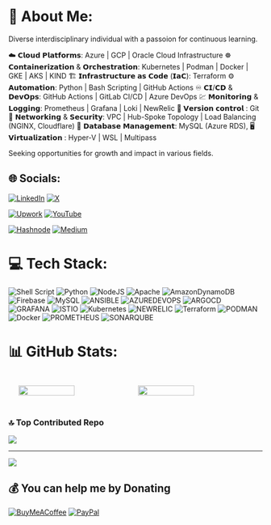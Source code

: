 # 💫 About Me:
Diverse interdisciplinary individual with a passoion for continuous learning.

☁️ 𝗖𝗹𝗼𝘂𝗱 𝗣𝗹𝗮𝘁𝗳𝗼𝗿𝗺𝘀: Azure | GCP | Oracle Cloud Infrastructure
☸️ 𝗖𝗼𝗻𝘁𝗮𝗶𝗻𝗲𝗿𝗶𝘇𝗮𝘁𝗶𝗼𝗻 & 𝗢𝗿𝗰𝗵𝗲𝘀𝘁𝗿𝗮𝘁𝗶𝗼𝗻: Kubernetes | Podman | Docker | GKE | AKS | KIND
🏗️ 𝗜𝗻𝗳𝗿𝗮𝘀𝘁𝗿𝘂𝗰𝘁𝘂𝗿𝗲 𝗮𝘀 𝗖𝗼𝗱𝗲 (𝗜𝗮𝗖): Terraform 
⚙️ 𝗔𝘂𝘁𝗼𝗺𝗮𝘁𝗶𝗼𝗻: Python | Bash Scripting | GitHub Actions
♾️ 𝗖𝗜/𝗖𝗗 & 𝗗𝗲𝘃𝗢𝗽𝘀: GitHub Actions | GitLab CI/CD | Azure DevOps
💹 𝗠𝗼𝗻𝗶𝘁𝗼𝗿𝗶𝗻𝗴 & 𝗟𝗼𝗴𝗴𝗶𝗻𝗴: Prometheus | Grafana | Loki | NewRelic
🔗 𝗩𝗲𝗿𝘀𝗶𝗼𝗻 𝗰𝗼𝗻𝘁𝗿𝗼𝗹 : Git
🔐 𝗡𝗲𝘁𝘄𝗼𝗿𝗸𝗶𝗻𝗴 & 𝗦𝗲𝗰𝘂𝗿𝗶𝘁𝘆: VPC | Hub-Spoke Topology | Load Balancing (NGINX, Cloudflare)
💾 𝗗𝗮𝘁𝗮𝗯𝗮𝘀𝗲 𝗠𝗮𝗻𝗮𝗴𝗲𝗺𝗲𝗻𝘁: MySQL (Azure RDS),
🖥️ 𝗩𝗶𝗿𝘁𝘂𝗮𝗹𝗶𝘇𝗮𝘁𝗶𝗼𝗻 : Hyper-V | WSL | Multipass

Seeking opportunities for growth and impact in various fields.


## 🌐 Socials:

[![LinkedIn](https://img.shields.io/badge/LinkedIn-%230077B5.svg?logo=linkedin&logoColor=white)](https://www.linkedin.com/in/javed-kumail-084338241/) 
[![X](https://img.shields.io/badge/X-black.svg?logo=X&logoColor=white)](https://x.com/javed_kumail) 

[![Upwork](https://img.shields.io/badge/Upwork-%236fda44.svg?logo=upwork&logoColor=white)](https://www.upwork.com/freelancers/~011ccaa53d81d962a8)
[![YouTube](https://img.shields.io/badge/YouTube-%23FF0000.svg?logo=YouTube&logoColor=white)](https://youtube.com/@javedkumail2781) 

[![Hashnode](https://img.shields.io/badge/Hashnode-%232962FF.svg?logo=hashnode&logoColor=white)](https://javedkumail.hashnode.dev/)
[![Medium](https://img.shields.io/badge/Medium-12100E?logo=medium&logoColor=white)](https://medium.com/@javedkumail)

# 💻 Tech Stack:

![Shell Script](https://img.shields.io/badge/shell_script-%23121011.svg?style=for-the-badge&logo=gnu-bash&logoColor=white) ![Python](https://img.shields.io/badge/python-3670A0?style=for-the-badge&logo=python&logoColor=ffdd54) ![NodeJS](https://img.shields.io/badge/node.js-6DA55F?style=for-the-badge&logo=node.js&logoColor=white) ![Apache](https://img.shields.io/badge/apache-%23D42029.svg?style=for-the-badge&logo=apache&logoColor=white) ![AmazonDynamoDB](https://img.shields.io/badge/Amazon%20DynamoDB-4053D6?style=for-the-badge&logo=Amazon%20DynamoDB&logoColor=white) ![Firebase](https://img.shields.io/badge/Firebase-039BE5?style=for-the-badge&logo=Firebase&logoColor=white) ![MySQL](https://img.shields.io/badge/mysql-%2300000f.svg?style=for-the-badge&logo=mysql&logoColor=white) ![ANSIBLE](https://img.shields.io/badge/ansible-%231A1918.svg?style=for-the-badge&logo=ansible&logoColor=white) ![AZUREDEVOPS](https://img.shields.io/badge/azuredevops-0078D7.svg?style=for-the-badge&logo=azuredevops&logoColor=white&color=%230078D7) ![ARGOCD](https://img.shields.io/badge/argo-EF7B4D.svg?style=for-the-badge&logo=argo&logoColor=white&color=%23EF7B4D) ![GRAFANA](https://img.shields.io/badge/grafana-F46800.svg?style=for-the-badge&logo=grafana&logoColor=white&color=%23F46800) ![ISTIO](https://img.shields.io/badge/istio-466BB0.svg?style=for-the-badge&logo=istio&logoColor=white&color=%23466BB0) ![Kubernetes](https://img.shields.io/badge/kubernetes-%23326ce5.svg?style=for-the-badge&logo=kubernetes&logoColor=white) ![NEWRELIC](https://img.shields.io/badge/newrelic-1CE783.svg?style=for-the-badge&logo=newrelic&logoColor=white&color=%231CE783) ![Terraform](https://img.shields.io/badge/terraform-%235835CC.svg?style=for-the-badge&logo=terraform&logoColor=white) ![PODMAN](https://img.shields.io/badge/podman-892CA0.svg?style=for-the-badge&logo=podman&logoColor=white) ![Docker](https://img.shields.io/badge/docker-%230db7ed.svg?style=for-the-badge&logo=docker&logoColor=white) ![PROMETHEUS](https://img.shields.io/badge/prometheus-E6522C.svg?style=for-the-badge&logo=prometheus&logoColor=white&color=%23E6522C) ![SONARQUBE](https://img.shields.io/badge/sonarqube-4E9BCD.svg?style=for-the-badge&logo=sonarqube&logoColor=white&color=%234E9BCD)


# 📊 GitHub Stats:


<div style="display: flex; justify-content: space-between; padding: 20px;">
  <img src="https://github-readme-stats.vercel.app/api?username=javedkumail&theme=dark&hide_border=false&include_all_commits=false&count_private=false" width="49%" />
  <img src="https://github-readme-streak-stats.herokuapp.com/?user=javedkumail&theme=dark&hide_border=false" width="49%" />
</div>


### 🔝 Top Contributed Repo
![](https://github-contributor-stats.vercel.app/api?username=javedkumail&limit=5&theme=dark&combine_all_yearly_contributions=true)

---
[![](https://visitcount.itsvg.in/api?id=javedkumail&icon=0&color=0)](https://visitcount.itsvg.in)

  ## 💰 You can help me by Donating
  [![BuyMeACoffee](https://img.shields.io/badge/Buy%20Me%20a%20Coffee-ffdd00?style=for-the-badge&logo=buy-me-a-coffee&logoColor=black)](https://buymeacoffee.com/javedkumail) [![PayPal](https://img.shields.io/badge/PayPal-00457C?style=for-the-badge&logo=paypal&logoColor=white)](https://paypal.me/jkumail) 

  
<!-- Proudly created with GPRM ( https://gprm.itsvg.in ) -->

